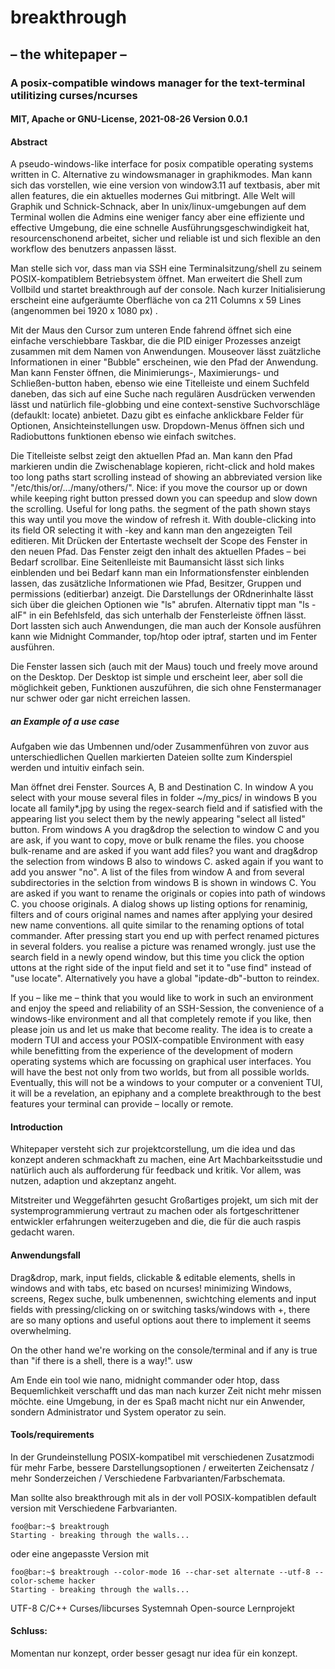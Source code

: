 # breakthrough
## – the whitepaper – 
### A posix-compatible windows manager for the text-terminal utilitizing curses/ncurses
#### MIT, Apache or GNU-License, 2021-08-26 Version 0.0.1

#### Abstract
A pseudo-windows-like interface for posix compatible operating systems written in C.
Alternative zu windowsmanager in graphikmodes. Man kann sich das vorstellen, wie eine version von window3.11 auf textbasis, aber mit allen features, die ein aktuelles modernes Gui mitbringt. Alle Welt will Graphik und Schnick-Schnack, aber In unix/linux-umgebungen auf dem Terminal wollen die Admins eine weniger fancy aber eine effiziente und effective Umgebung, die eine schnelle Ausführungsgeschwindigkeit hat, resourcenschonend arbeitet, sicher und reliable ist und sich flexible an den workflow des benutzers anpassen lässt.

Man stelle sich vor, dass man via SSH eine Terminalsitzung/shell zu seinem POSIX-kompatiblem Betriebsystem öffnet. Man erweitert die Shell zum Vollbild und startet breakthrough auf der console. Nach kurzer Initialisierung erscheint eine aufgeräumte Oberfläche von ca 211 Columns x 59 Lines (angenommen bei 1920 x 1080 px) . 

Mit der Maus den Cursor zum unteren Ende fahrend öffnet sich eine einfache verschiebbare Taskbar, die die PID einiger Prozesses anzeigt zusammen mit dem Namen von Anwendungen. Mouseover lässt zuätzliche Informationen in einer "Bubble" erscheinen, wie den Pfad der Anwendung. Man kann Fenster öffnen, die Minimierungs-, Maximierungs- und Schließen-button haben, ebenso wie eine Titelleiste und einem Suchfeld daneben, das sich auf eine Suche nach regulären Ausdrücken verwenden lässt und natürlich file-globbing und eine context-senstive Suchvorschläge (defauklt: locate) anbietet. Dazu gibt es einfache anklickbare Felder für Optionen, Ansichteinstellungen usw. Dropdown-Menus öffnen sich und Radiobuttons funktionen ebenso wie einfach switches.

Die Titelleiste selbst zeigt den aktuellen Pfad an. Man kann den Pfad markieren undin die Zwischenablage kopieren, richt-click and hold makes too long paths start scrolling instead of showing an abbreviated version like "/etc/this/or/.../many/others/". Nice: if you move the coursor up or down while keeping right button pressed down you can speedup and slow down the scrolling. Useful for long paths. the segment of the path shown stays this way until you move the window of refresh it. With double-clicking into its field OR selecting it with <TAB>-key and <ENTER> kann man den angezeigten Teil editieren. Mit Drücken der Entertaste wechselt der Scope des Fenster in den neuen Pfad. Das Fenster zeigt den inhalt des aktuellen Pfades – bei Bedarf scrollbar. Eine Seitenlleiste mit Baumansicht lässt sich links einblenden und bei Bedarf kann man ein Informationsfenster einblenden lassen, das zusätzliche Informationen wie Pfad, Besitzer, Gruppen und permissions (editierbar) anzeigt. Die Darstellungs der ORdnerinhalte lässt sich über die gleichen Optionen wie "ls" abrufen. Alternativ tippt man "ls -alF" in ein Befehlsfeld, das sich unterhalb der Fensterleiste öffnen lässt. Dort lassten sich auch Anwendungen, die man auch der Konsole ausführen kann wie Midnight Commander, top/htop oder iptraf, starten und im Fenter ausführen. 

Die Fenster lassen sich (auch mit der Maus) touch und freely move around on the Desktop. Der Desktop ist simple und erscheint leer, aber soll die möglichkeit geben, Funktionen auszuführen, die sich ohne Fenstermanager nur schwer oder gar nicht erreichen lassen. 

##### an Example of a use case

Aufgaben wie das Umbennen und/oder Zusammenführen von zuvor aus unterschiedlichen Quellen markierten Dateien sollte zum Kinderspiel werden und intuitiv einfach sein.
  
Man öffnet drei Fenster. Sources A, B and Destination C. In window A you select with your mouse several files in folder ~/my_pics/ in windows B you locate all family*.jpg by using the regex-search field and if satisfied with the appearing list you select them by the newly appearing "select all listed" button. From windows A you drag&drop the selection to window C and you are ask, if you want to copy, move or bulk rename the files. you choose bulk-rename and are asked if you want add files? you want and drag&drop the selection from windows B also to windows C. asked again if you want to add you answer "no". A list of the files from window A and from several subdirectories in the selction from windows B is shown in windows C. You are asked if you want to rename the originals or copies into path of windows C. you choose originals. A dialog shows up listing options for renaminig, filters and of cours original names and names after applying your desired new name conventions. all quite similar to the renaming options of total commander. After pressing start you end up with perfect renamed pictures in several folders. you realise a picture was renamed wrongly. just use the search field in a newly opend window, but this time you click the option uttons at the right side of the input field and set it to "use find" instead of "use locate". Alternatively you have a global "ipdate-db"-button to reindex.

If you – like me – think that you would like to work in such an environment and enjoy the speed and reliability of an SSH-Session, the convenience of a windows-like environment and all that completely remote if you like, then please join us and let us make that become reality. The idea is to create a modern TUI and access your POSIX-compatible Environment with easy while benefitting from the experience of the development of modern operating systems which are focussing on graphical user interfaces. You will have the best not only from two worlds, but from all possible worlds. Eventually, this will not be a windows to your computer or a convenient TUI, it will be a revelation, an epiphany and a complete breakthrough to the best features your terminal can provide – locally or remote.

#### Introduction 

  Whitepaper versteht sich zur projektcorstellung, um die idea und das konzept anderen schmackhaft zu machen, eine Art Machbarkeitsstudie und natürlich auch als aufforderung für feedback und kritik. Vor allem, was nutzen, adaption und akzeptanz angeht. 

Mitstreiter und Weggefährten gesucht
Großartiges projekt, um sich mit der systemprogrammierung vertraut zu machen oder als fortgeschrittener entwickler erfahrungen weiterzugeben and die, die für die auch raspis gedacht waren.

#### Anwendungsfall

Drag&drop, mark, input fields, clickable & editable elements, shells in windows and with tabs, etc based on ncurses! minimizing Windows, screens, Regex suche, bulk umbenennen, swichtching elements and input fields with pressing/clicking on <TAB> or switching tasks/windows with <ALT>+<TAB>, there are so many options and useful options aout there to implement it seems overwhelming. 

On the other hand we're working on the console/terminal and if any is true than "if there is a shell, there is a way!".  usw

Am Ende ein tool wie nano, midnight commander oder htop, dass Bequemlichkeit verschafft und das man nach kurzer Zeit nicht mehr missen möchte. eine Umgebung, in der es Spaß macht nicht nur ein Anwender, sondern Administrator und System operator zu sein.

#### Tools/requirements

In der Grundeinstellung POSIX-kompatibel mit verschiedenen Zusatzmodi für mehr Farbe, bessere Darstellungsoptionen / erweiterten Zeichensatz / mehr Sonderzeichen / Verschiedene Farbvarianten/Farbschemata. 

Man sollte also breakthrough mit als in der voll POSIX-kompatiblen default version mit
Verschiedene Farbvarianten. 
```console
foo@bar:~$ breaktrough
Starting - breaking through the walls...
```
oder eine angepasste Version mit 
```console
foo@bar:~$ breaktrough --color-mode 16 --char-set alternate --utf-8 --color-scheme hacker
Starting - breaking through the walls...
```
  
UTF-8
C/C++
Curses/libcurses
Systemnah
Open-source
Lernprojekt

#### Schluss: 

Momentan nur konzept, order besser gesagt nur idea für ein konzept. 

